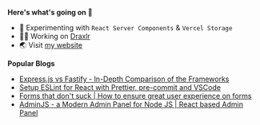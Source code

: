 **Here's what's going on 👋**

- 🧪 Experimenting with `React Server Components` & `Vercel Storage`
- 👨‍💻 Working on [Draxlr](https://draxlr.com/)
- 🌏 Visit [my website](https://nirnejak.com)

**Popular Blogs**

- [Express.js vs Fastify - In-Depth Comparison of the Frameworks](https://www.inkoop.io/blog/express-vs-fastify-in-depth-comparison-of-node-js-frameworks/)
- [Setup ESLint for React with Prettier, pre-commit and VSCode](https://www.inkoop.io/blog/setup-eslint-for-react-with-prettier-pre-commit-and-vscode/)
- [Forms that don't suck | How to ensure great user experience on forms](https://www.inkoop.io/blog/how-to-ensure-great-user-experience-on-forms/)
- [AdminJS - a Modern Admin Panel for Node JS | React based Admin Panel
](https://www.inkoop.io/blog/adminjs-a-modern-admin-panel-for-node-js/)
